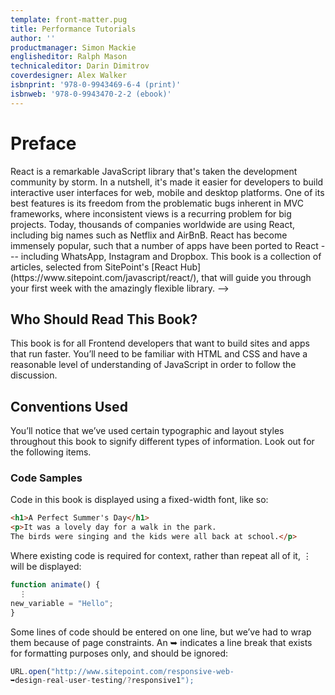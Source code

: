 ```yaml
---
template: front-matter.pug
title: Performance Tutorials
author: ''
productmanager: Simon Mackie
englisheditor: Ralph Mason
technicaleditor: Darin Dimitrov
coverdesigner: Alex Walker
isbnprint: '978-0-9943469-6-4 (print)'
isbnweb: '978-0-9943470-2-2 (ebook)' 
---
```

   
# Preface
<!-->
React is a remarkable JavaScript library that's taken the development community by storm. In a nutshell, it's made it easier for developers to build interactive user interfaces for web, mobile and desktop platforms. One of its best features is its freedom from the problematic bugs inherent in MVC frameworks, where inconsistent views is a recurring problem for big projects. Today, thousands of companies worldwide are using React, including big names such as Netflix and AirBnB. React has become immensely popular, such that a number of apps have been ported to React --- including WhatsApp, Instagram and Dropbox. 

This book is a collection of articles, selected from SitePoint's [React Hub](https://www.sitepoint.com/javascript/react/), that will guide you through your first week with the amazingly flexible library. -->

## Who Should Read This Book?

This book is for all Frontend developers that want to build sites and apps that run faster. You’ll need to be familiar with HTML and CSS and have a reasonable level of understanding of JavaScript in order to follow the discussion. 

## Conventions Used

You’ll notice that we’ve used certain typographic and layout styles throughout this book to signify different types of information. Look out for the following items.

### Code Samples

Code in this book is displayed using a fixed-width font, like so:  

```html
<h1>A Perfect Summer's Day</h1>
<p>It was a lovely day for a walk in the park.
The birds were singing and the kids were all back at school.</p>
```

Where existing code is required for context, rather than repeat all of it, ⋮ will be displayed:

```js
function animate() {
  ⋮
new_variable = "Hello";
}
```

Some lines of code should be entered on one line, but we’ve had to wrap them because of page constraints. An ➥ indicates a line break that exists for formatting purposes only, and should be ignored:

```js
URL.open("http://www.sitepoint.com/responsive-web-
➥design-real-user-testing/?responsive1");
  ```